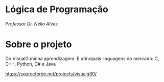 # Lógica de Programação
###### Professor Dr. Nelio Alves

# Sobre o projeto

Do VisualG minha aprendizagem. E principais linguagens do mercado: C, C++, Python, C# e Java

https://sourceforge.net/projects/visualg30/
